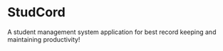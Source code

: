 # StudCord
A student management system application for best record keeping and maintaining productivity!
